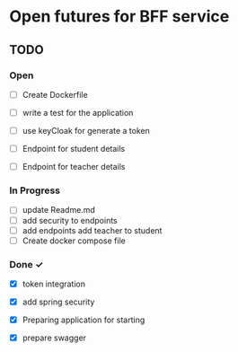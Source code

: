 # Open futures for BFF service

## TODO

### Open
- [ ] Create Dockerfile
- [ ] write a test for the application
- [ ] use keyCloak for generate a token
- [ ] Endpoint for student details
- [ ] Endpoint for teacher details


### In Progress
- [ ] update Readme.md 
- [ ] add security to endpoints
- [ ] add endpoints add teacher to student
- [ ] Create docker compose file

### Done ✓
- [x] token integration
- [x] add spring security
- [x] Preparing application for starting
- [x] prepare swagger

